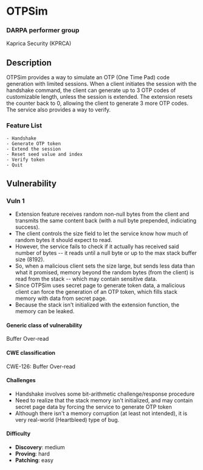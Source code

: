 # OTPSim

### DARPA performer group
Kaprica Security (KPRCA)

## Description

OTPSim provides a way to simulate an OTP (One Time Pad) code generation with limited sessions. When a client initiates the session with the handshake command, the client can generate up to 3 OTP codes of customizable length, unless the session is extended. The extension resets the counter back to 0, allowing the client to generate 3 more OTP codes. The service also provides a way to verify.

### Feature List


```
- Handshake
- Generate OTP token
- Extend the session
- Reset seed value and index
- Verify token
- Quit
```

## Vulnerability

### Vuln 1
- Extension feature receives random non-null bytes from the client and transmits the same content back (with a null byte prepended, indiciating success).
- The client controls the size field to let the service know how much of random bytes it should expect to read.
- However, the service fails to check if it actually has received said number of bytes -- it reads until a null byte or up to the max stack buffer size (8192).
- So, when a malicious client sets the size large, but sends less data than what it promised, memory beyond the random bytes (from the client) is read from the stack -- which may contain sensitive data.
- Since OTPSim uses secret page to generate token data, a malicious client can force the generation of an OTP token, which fills stack memory with data from secret page.
- Because the stack isn't initialized with the extension function, the memory can be leaked.

#### Generic class of vulnerability

Buffer Over-read

#### CWE classification

CWE-126: Buffer Over-read

#### Challenges

- Handshake involves some bit-arithmetic challenge/response procedure
- Need to realize that the stack memory isn't initialized, and may contain secret page data by forcing the service to generate OTP token
- Although there isn't a memory corruption (at least not intended), it is very real-world (Heartbleed) type of bug.

#### Difficulty

 - **Discovery**: medium
 - **Proving**: hard
 - **Patching**: easy
